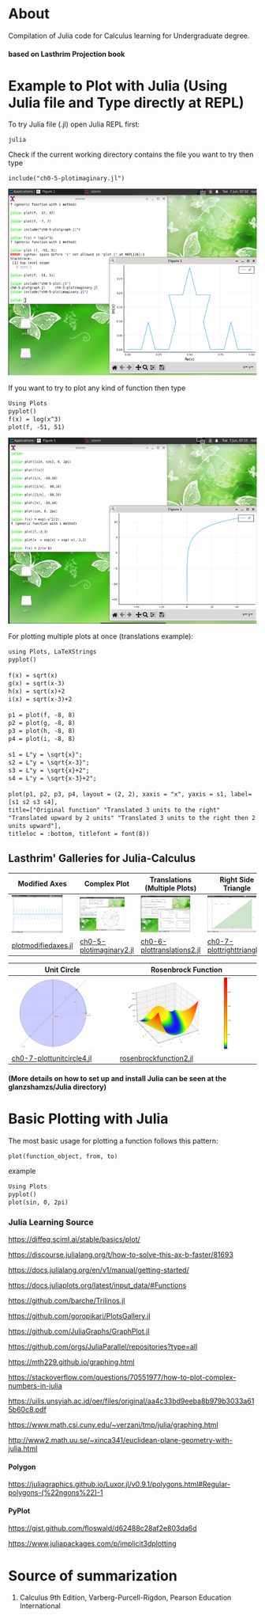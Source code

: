 # About
Compilation of Julia code for Calculus learning for Undergraduate degree.

#### based on Lasthrim Projection book 

# Example to Plot with Julia (Using Julia file and Type directly at REPL)

To try Julia file (.jl) open Julia REPL first:
```
julia

```

Check if the current working directory contains the file you want to try then type
```
include("ch0-5-plotimaginary.jl")
```
![Julia](https://raw.githubusercontent.com/glanzkaiser/glanzshamzs/main/Julia/images/plotimaginary.png)

If you want to try to plot any kind of function then type
```
Using Plots
pyplot()
f(x) = log(x^3)
plot(f, -51, 51)
```
![Julia](https://raw.githubusercontent.com/glanzkaiser/glanzshamzs/main/Julia/images/Logfunction.png)

For plotting multiple plots at once (translations example):
```
using Plots, LaTeXStrings
pyplot()

f(x) = sqrt(x)
g(x) = sqrt(x-3)
h(x) = sqrt(x)+2
i(x) = sqrt(x-3)+2

p1 = plot(f, -8, 8)
p2 = plot(g, -8, 8)
p3 = plot(h, -8, 8)
p4 = plot(i, -8, 8)

s1 = L"y = \sqrt{x}";
s2 = L"y = \sqrt{x-3}";
s3 = L"y = \sqrt{x}+2";
s4 = L"y = \sqrt{x-3}+2";

plot(p1, p2, p3, p4, layout = (2, 2), xaxis = "x", yaxis = s1, label=[s1 s2 s3 s4], 
title=["Original function" "Translated 3 units to the right" "Translated upward by 2 units" "Translated 3 units to the right then 2 units upward"],
titleloc = :bottom, titlefont = font(8))
```

## Lasthrim' Galleries for Julia-Calculus

| Modified Axes | Complex Plot | Translations (Multiple Plots) | Right Side Triangle |
| ------------- | ------------- | ------------- | ------------- | 
| <img src="https://github.com/glanzkaiser/glanzshamzs/blob/main/Julia/images/sin18x.png?raw=true" width="83%"> | <img src="https://github.com/glanzkaiser/glanzshamzs/blob/main/Julia/images/Complex.png" width="83%"> | <img src="https://github.com/glanzkaiser/glanzshamzs/blob/main/Julia/images/sqrtx.png" width="83%"> | <img src="https://github.com/glanzkaiser/glanzshamzs/blob/main/Julia/images/rightsidetriangle.png" width="83%"> | 
| <a href="https://github.com/glanzkaiser/glanzshamzs/blob/main/LasthrimProjection/Julia-Calculus/plotmodifiedaxes.jl">plotmodifiedaxes.jl</a> | <a href="https://github.com/glanzkaiser/glanzshamzs/blob/main/LasthrimProjection/Julia-Calculus/ch0-5-plotimaginary2.jl">ch0-5-plotimaginary2.jl</a> | <a href="https://github.com/glanzkaiser/glanzshamzs/blob/main/LasthrimProjection/Julia-Calculus/ch0-6-plottranslations2.jl">ch0-6-plottranslations2.jl</a> | <a href="https://github.com/glanzkaiser/glanzshamzs/blob/main/LasthrimProjection/Julia-Calculus/ch0-7-plottrighttriangle.jl">ch0-7-plottrighttriangle.jl</a> |

| Unit Circle | Rosenbrock Function | 
| ------------- | ------------- | 
| <img src="https://github.com/glanzkaiser/glanzshamzs/blob/main/Julia/images/unitcircle.png" width="83%"> | <img src="https://github.com/glanzkaiser/glanzshamzs/blob/main/Julia/images/rosenbrock2.png" width="83%"> | 
| <a href="https://github.com/glanzkaiser/glanzshamzs/blob/main/LasthrimProjection/Julia-Calculus/ch0-7-plottunitcircle4.jl">ch0-7-plottunitcircle4.jl</a> | <a href="https://github.com/glanzkaiser/glanzshamzs/blob/main/LasthrimProjection/Julia-Calculus/rosenbrockfunction2.jl">rosenbrockfunction2.jl</a> | 

#### (More details on how to set up and install Julia can be seen at the glanzshamzs/Julia directory)

# Basic Plotting with Julia
The most basic usage for plotting a function follows this pattern:
```
plot(function_object, from, to)
```

example
```
Using Plots
pyplot()
plot(sin, 0, 2pi)
```

### Julia Learning Source

https://diffeq.sciml.ai/stable/basics/plot/

https://discourse.julialang.org/t/how-to-solve-this-ax-b-faster/81693

https://docs.julialang.org/en/v1/manual/getting-started/

https://docs.juliaplots.org/latest/input_data/#Functions

https://github.com/barche/Trilinos.jl

https://github.com/goropikari/PlotsGallery.jl

https://github.com/JuliaGraphs/GraphPlot.jl

https://github.com/orgs/JuliaParallel/repositories?type=all

https://mth229.github.io/graphing.html

https://stackoverflow.com/questions/70551977/how-to-plot-complex-numbers-in-julia

https://uilis.unsyiah.ac.id/oer/files/original/aa4c33bd9eeba8b979b3033a615b60c8.pdf

https://www.math.csi.cuny.edu/~verzani/tmp/julia/graphing.html

http://www2.math.uu.se/~xinca341/euclidean-plane-geometry-with-julia.html

#### Polygon

https://juliagraphics.github.io/Luxor.jl/v0.9.1/polygons.html#Regular-polygons-(%22ngons%22)-1

#### PyPlot

https://gist.github.com/floswald/d62488c28af2e803da6d

https://www.juliapackages.com/p/implicit3dplotting

# Source of summarization
1. Calculus 9th Edition, Varberg-Purcell-Rigdon, Pearson Education International
